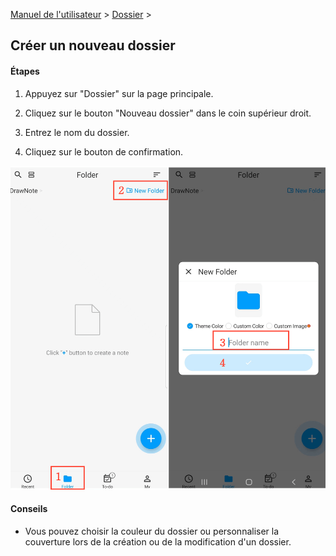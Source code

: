 [Manuel de l'utilisateur](/dragonnest/drawnote/manual/fr) > [Dossier](/dragonnest/drawnote/manual/fr/dossier) >

Créer un nouveau dossier
---
#### Étapes

1. Appuyez sur "Dossier" sur la page principale.

2. Cliquez sur le bouton "Nouveau dossier" dans le coin supérieur droit.

3. Entrez le nom du dossier.

4. Cliquez sur le bouton de confirmation.

![Nouveau dossier](imgs/new_folder1.png)

#### Conseils
- Vous pouvez choisir la couleur du dossier ou personnaliser la couverture lors de la création ou de la modification d'un dossier.